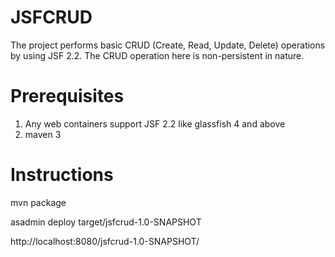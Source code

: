 JSFCRUD
=======

The project performs basic CRUD (Create, Read, Update, Delete) operations by using JSF 2.2. The CRUD operation here is non-persistent in nature.

Prerequisites
=============

1) Any web containers support JSF 2.2 like glassfish 4 and above
2) maven 3

Instructions
============

mvn package

asadmin deploy target/jsfcrud-1.0-SNAPSHOT

http://localhost:8080/jsfcrud-1.0-SNAPSHOT/


